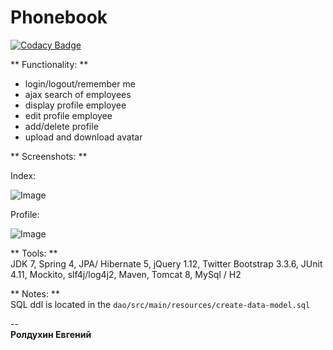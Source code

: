 # Phonebook 

[![Codacy Badge](https://api.codacy.com/project/badge/grade/cd398d127ee345a4ba6e86a862c64fb7)](https://www.codacy.com/app/rodgenk/phonebook)

** Functionality: **

+ login/logout/remember me
+ ajax search of employees 
+ display profile employee 
+ edit profile employee 
+ add/delete profile
+ upload and download avatar
  
** Screenshots: **

Index: 

![Image](https://i.gyazo.com/1a933394d633716e6149808cb1a3ae95.png)

Profile: 

![Image](https://i.gyazo.com/c25878f30dd2d5bde4decc5cd48f8d88.png)


** Tools: **  
JDK 7, Spring 4, JPA/ Hibernate 5, jQuery 1.12, Twitter Bootstrap 3.3.6, JUnit 4.11, Mockito, slf4j/log4j2, Maven, Tomcat 8, MySql / H2

** Notes: **  
SQL ddl is located in the `dao/src/main/resources/create-data-model.sql`

--  
**Ролдухин Евгений**  